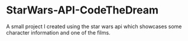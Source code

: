 # StarWars-API-CodeTheDream
A small project I created using the star wars api which showcases some character information and one of the films.
